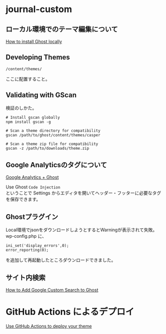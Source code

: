 # journal-custom

## ローカル環境でのテーマ編集について
[How to install Ghost locally](https://ghost.org/docs/install/local/)

## Developing Themes
```
/content/themes/
```
ここに配置すること。

## Validating with GScan
検証のしかた。
```
# Install gscan globally
npm install gscan -g

# Scan a theme directory for compatibility
gscan /path/to/ghost/content/themes/casper

# Scan a theme zip file for compatibility
gscan -z /path/to/downloads/theme.zip
```
## Google Analyticsのタグについて
[Google Analytics + Ghost](https://ghost.org/integrations/google/)

Use Ghost `Code Injection`  
ということで Settings からエディタを開いてヘッダー・フッターに必要なタグを保存できます。

## Ghostプラグイン
Local環境でjsonをダウンロードしようとするとWarningが表示されて失敗。
wp-config.php に、
```
ini_set('display_errors',0);
error_reporting(0);
```
を追加して再起動したところダウンロードできました。

## サイト内検索
[How to Add Google Custom Search to Ghost](https://ghost.org/docs/tutorials/google-custom-search/)

# GitHub Actions によるデプロイ
[Use GitHub Actions to deploy your theme](https://ghost.org/integrations/github/)
